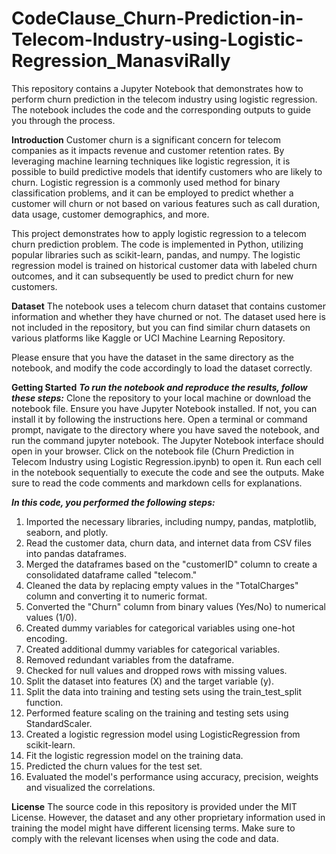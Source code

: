 # CodeClause_Churn-Prediction-in-Telecom-Industry-using-Logistic-Regression_ManasviRally
This repository contains a Jupyter Notebook that demonstrates how to perform churn prediction in the telecom industry using logistic regression. 
The notebook includes the code and the corresponding outputs to guide you through the process.

**Introduction**
Customer churn is a significant concern for telecom companies as it impacts revenue and customer retention rates. 
By leveraging machine learning techniques like logistic regression, it is possible to build predictive models that identify customers who are likely to churn. 
Logistic regression is a commonly used method for binary classification problems, and it can be employed to predict whether a customer will churn or not based on 
various features such as call duration, data usage, customer demographics, and more.

This project demonstrates how to apply logistic regression to a telecom churn prediction problem. 
The code is implemented in Python, utilizing popular libraries such as scikit-learn, pandas, and numpy. 
The logistic regression model is trained on historical customer data with labeled churn outcomes, and it can subsequently be used to predict churn for new customers.

**Dataset**
The notebook uses a telecom churn dataset that contains customer information and whether they have churned or not. 
The dataset used here is not included in the repository, but you can find similar churn datasets on various platforms like Kaggle or UCI Machine Learning Repository.

Please ensure that you have the dataset in the same directory as the notebook, and modify the code accordingly to load the dataset correctly.

**Getting Started**
**_To run the notebook and reproduce the results, follow these steps:_**
Clone the repository to your local machine or download the notebook file.
Ensure you have Jupyter Notebook installed. If not, you can install it by following the instructions here.
Open a terminal or command prompt, navigate to the directory where you have saved the notebook, and run the command jupyter notebook.
The Jupyter Notebook interface should open in your browser. Click on the notebook file (Churn Prediction in Telecom Industry using Logistic Regression.ipynb) to open it.
Run each cell in the notebook sequentially to execute the code and see the outputs. Make sure to read the code comments and markdown cells for explanations.


_**In this code, you performed the following steps:**_

1. Imported the necessary libraries, including numpy, pandas, matplotlib, seaborn, and plotly.
2. Read the customer data, churn data, and internet data from CSV files into pandas dataframes.
3. Merged the dataframes based on the "customerID" column to create a consolidated dataframe called "telecom."
4. Cleaned the data by replacing empty values in the "TotalCharges" column and converting it to numeric format.
5. Converted the "Churn" column from binary values (Yes/No) to numerical values (1/0).
6. Created dummy variables for categorical variables using one-hot encoding.
7. Created additional dummy variables for categorical variables.
8. Removed redundant variables from the dataframe.
9. Checked for null values and dropped rows with missing values.
10. Split the dataset into features (X) and the target variable (y).
11. Split the data into training and testing sets using the train_test_split function.
12. Performed feature scaling on the training and testing sets using StandardScaler.
13. Created a logistic regression model using LogisticRegression from scikit-learn.
14. Fit the logistic regression model on the training data.
15. Predicted the churn values for the test set.
16. Evaluated the model's performance using accuracy, precision, weights and visualized the correlations.

**License**
The source code in this repository is provided under the MIT License. However, the dataset and any other proprietary information used in training the model might have different licensing terms. Make sure to comply with the relevant licenses when using the code and data.


